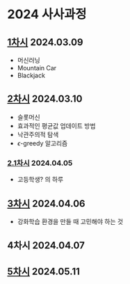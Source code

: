 # 2024 사사과정

## [1차시](https://github.com/nkmin0/2024_RL/tree/main/RL_240309_MountainCar) 2024.03.09

- 머신러닝
- Mountain Car
- Blackjack

## [2차시](https://github.com/nkmin0/2024_RL/tree/main/RL_240310_Bandit) 2024.03.10

- 슬롯머신
- 효과적인 평균값 업데이트 방법
- 낙관주의적 탐색
- $\epsilon$-greedy 알고리즘

### [2.1차시](https://github.com/nkmin0/2024_RL/tree/main/RL_240405_Q-Learning) 2024.04.05

- 고등학생? 의 하루

## [3차시](https://github.com/nkmin0/2024_RL/tree/main/RL_240406_MakeEnvironment) 2024.04.06

- 강화학습 환경을 만들 때 고민해야 하는 것

## 4차시 2024.04.07

## [5차시](https://github.com/nkmin0/2024_RL/tree/main/RL_240511_NeuralNetwork) 2024.05.11
